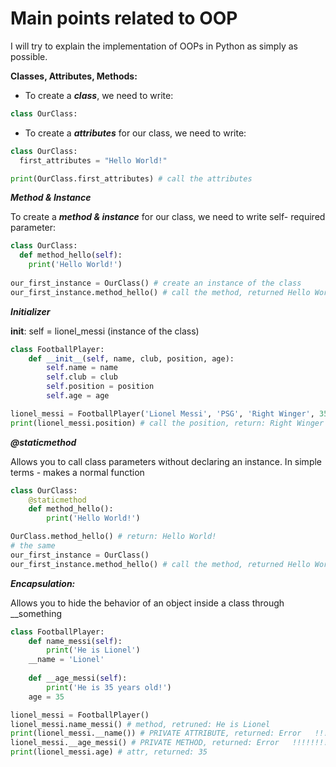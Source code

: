# Main points related to OOP

I will try to explain the implementation of OOPs in Python as simply as possible.

**Classes, Attributes, Methods:**
 
- To create a ***class***, we need to write:
```python
class OurClass:
```

- To create a ***attributes*** for our class, we need to write:
```python
class OurClass:
  first_attributes = "Hello World!"

print(OurClass.first_attributes) # call the attributes
```

***Method & Instance*** 

To create a ***method & instance*** for our class, we need to write self- required parameter:
```python
class OurClass:
  def method_hello(self):
    print('Hello World!')
    
our_first_instance = OurClass() # create an instance of the class
our_first_instance.method_hello() # call the method, returned Hello World!
```

***Initializer*** 

__init__: self = lionel_messi (instance of the class) 
```python
class FootballPlayer:
    def __init__(self, name, club, position, age):
        self.name = name
        self.club = club
        self.position = position
        self.age = age

lionel_messi = FootballPlayer('Lionel Messi', 'PSG', 'Right Winger', 35)
print(lionel_messi.position) # call the position, return: Right Winger
```

***@staticmethod*** 

Allows you to call class parameters without declaring an instance. In simple terms - makes a normal function
```python
class OurClass:
    @staticmethod
    def method_hello():
        print('Hello World!')

OurClass.method_hello() # return: Hello World!
# the same
our_first_instance = OurClass() 
our_first_instance.method_hello() # call the method, returned Hello World!
```

***Encapsulation:***

Allows you to hide the behavior of an object inside a class through __something
```python
class FootballPlayer:
    def name_messi(self):
        print('He is Lionel')
    __name = 'Lionel'
    
    def __age_messi(self):
        print('He is 35 years old!')
    age = 35

lionel_messi = FootballPlayer()
lionel_messi.name_messi() # method, retruned: He is Lionel
print(lionel_messi.__name()) # PRIVATE ATTRIBUTE, returned: Error   !!!!!!!!!!!!
lionel_messi.__age_messi() # PRIVATE METHOD, returned: Error   !!!!!!!!!!!!
print(lionel_messi.age) # attr, returned: 35
```
